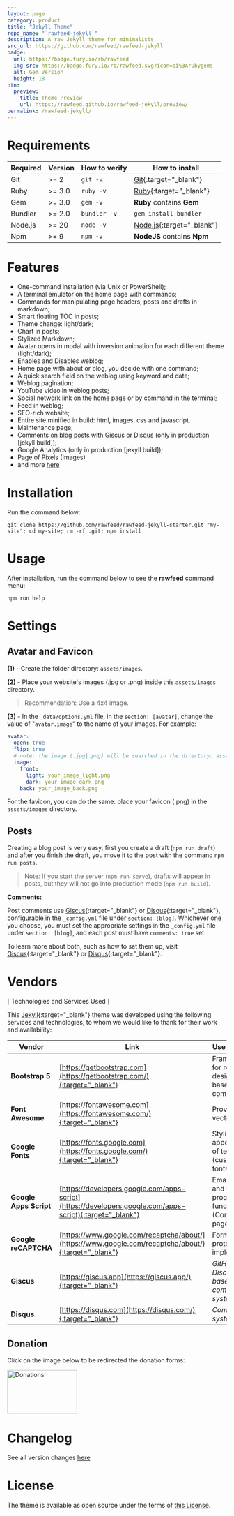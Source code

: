 ```yaml
---
layout: page
category: product
title: "Jekyll Theme"
repo_name: "`rawfeed-jekyll`"
description: A raw Jekyll theme for minimalists
src_url: https://github.com/rawfeed/rawfeed-jekyll
badge:
  url: https://badge.fury.io/rb/rawfeed
  img-src: https://badge.fury.io/rb/rawfeed.svg?icon=si%3Arubygems
  alt: Gem Version
  height: 18
btn:
  preview:
    title: Theme Preview
    url: https://rawfeed.github.io/rawfeed-jekyll/preview/
permalink: /rawfeed-jekyll/
---
```


# Requirements

| Required | Version | How to verify | How to install                    |
| -------- | ------- | ------------- | --------------------------------- |
| Git      | >= 2    | `git -v`      | [Git](http://git-scm.com/){:target="_blank"}        |
| Ruby     | >= 3.0  | `ruby -v`     | [Ruby](https://www.ruby-lang.org){:target="_blank"} |
| Gem      | >= 3.0  | `gem -v`      | **Ruby** contains **Gem**         |
| Bundler  | >= 2.0  | `bundler -v`  | `gem install bundler`             |
| Node.js  | >= 20   | `node -v`     | [Node.js](https://nodejs.org){:target="_blank"}      |
| Npm      | >= 9    | `npm -v`      | **NodeJS** contains **Npm**       |

# Features

- One-command installation (via Unix or PowerShell);
- A terminal emulator on the home page with commands;
- Commands for manipulating page headers, posts and drafts in markdown;
- Smart floating TOC in posts;
- Theme change: light/dark;
- Chart in posts;
- Stylized Markdown;
- Avatar opens in modal with inversion animation for each different theme (light/dark);
- Enables and Disables weblog;
- Home page with about or blog, you decide with one command;
- A quick search field on the weblog using keyword and date;
- Weblog pagination;
- YouTube video in weblog posts;
- Social network link on the home page or by command in the terminal;
- Feed in weblog;
- SEO-rich website;
- Entire site minified in build: html, images, css and javascript.
- Maintenance page;
- Comments on blog posts with Giscus or Disqus (only in production [jekyll build]);
- Google Analytics (only in production [jekyll build]);
- Page of Pixels (Images)
- and more [here](#vendors)

# Installation

Run the command below:

```shell
git clone https://github.com/rawfeed/rawfeed-jekyll-starter.git "my-site"; cd my-site; rm -rf .git; npm install
```

# Usage

After installation, run the command below to see the **rawfeed** command menu:

```shell
npm run help
```

# Settings

## Avatar and Favicon

**(1)** - Create the folder directory: `assets/images`.

**(2)** - Place your website's images (.jpg or .png) inside this `assets/images` directory.

> Recommendation: Use a 4x4 image.

**(3)** - In the `_data/options.yml` file, in the `section: [avatar]`, change the value of "`avatar.image`"
to the name of your images. For example:

```yml
avatar:
  open: true
  flip: true
  # note: the image (.jpg|.png) will be searched in the directory: assets/images/
  image:
    front:
      light: your_image_light.png
      dark: your_image_dark.png
    back: your_image_back.png
```

For the favicon, you can do the same: place your favicon (.png) in the `assets/images` directory.

## Posts

Creating a blog post is very easy, first you create a draft (`npm run draft`) and after you finish
the draft, you move it to the post with the command `npm run posts`.

> Note: If you start the server (`npm run serve`), drafts will appear in posts, but they will not
go into production mode (`npm run build`).

**Comments:**

Post comments use [Giscus](https://giscus.app){:target="_blank"} or [Disqus](https://disqus.com){:target="_blank"},
configurable in the `_config.yml` file under `section: [blog]`. Whichever one you choose,
you must set the appropriate settings in the `_config.yml` file under `section: [blog]`, and
each post must have `comments: true` set.

To learn more about both, such as how to set them up, visit [Giscus](https://giscus.app){:target="_blank"} or
[Disqus](https://disqus.com){:target="_blank"}.

# Vendors

[ Technologies and Services Used ]

This [Jekyll](https://jekyllrb.com){:target="_blank"} theme was developed using the following services and
technologies, to whom we would like to thank for their work and availability:

| Vendor | Link | Use in Theme |
| -------- | ------- | ------- |
| **Bootstrap 5** | [https://getbootstrap.com](https://getbootstrap.com/){:target="_blank"} | Framework for responsive design and base components |
| **Font Awesome** | [https://fontawesome.com](https://fontawesome.com/){:target="_blank"} | Providing vector icons |
| **Google Fonts** | [https://fonts.google.com](https://fonts.google.com/){:target="_blank"} | Styling and appearance of texts (custom fonts) |
| **Google Apps Script** | [https://developers.google.com/apps-script](https://developers.google.com/apps-script){:target="_blank"} | Email sending and form processing functionality (Contact page). |
| **Google reCAPTCHA** | [https://www.google.com/recaptcha/about/](https://www.google.com/recaptcha/about/){:target="_blank"} | Form spam protection (if implemented). |
| **Giscus** | [https://giscus.app](https://giscus.app/){:target="_blank"} | *GitHub Discussions-based commenting system option* |
| **Disqus** | [https://disqus.com](https://disqus.com/){:target="_blank"} | *Comment system option* |

## Donation

Click on the image below to be redirected the donation forms:

<div class="donate">
  <a href="https://github.com/williamcanin/donations/blob/main/README.md">
    <img width="160" height="100" src="https://raw.githubusercontent.com/williamcanin/donations/main/svg/donate/donate-hand.svg" alt="Donations"/>
  </a>
</div>

# Changelog

See all version changes [here](/rawfeed-jekyll/changelog/)

# License

The theme is available as open source under the terms of [this License](/rawfeed-jekyll/license/).
